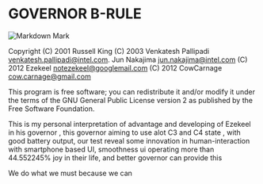 GOVERNOR B-RULE
===============
![Markdown Mark](http://richerramblings.files.wordpress.com/2011/04/aperture_logo.png)


 Copyright (C)  2001 Russell King
           (C)  2003 Venkatesh Pallipadi <venkatesh.pallipadi@intel.com>.
                     Jun Nakajima <jun.nakajima@intel.com>
           (C)  2012 Ezekeel <notezekeel@googlemail.com>
           (C)  2012 CowCarnage <cow.carnage@gmail.com>

 This program is free software; you can redistribute it and/or modify
 it under the terms of the GNU General Public License version 2 as
 published by the Free Software Foundation.
 

This is my personal interpretation of advantage and developing of Ezekeel in his governor , this governor aiming to use alot C3 and C4 state , with good battery output, our test reveal some innovation in human-interaction with smartphone based UI, smoothness ui operating more than 44.552245% joy in their life, and better governor can provide this

We do what we must because we can
